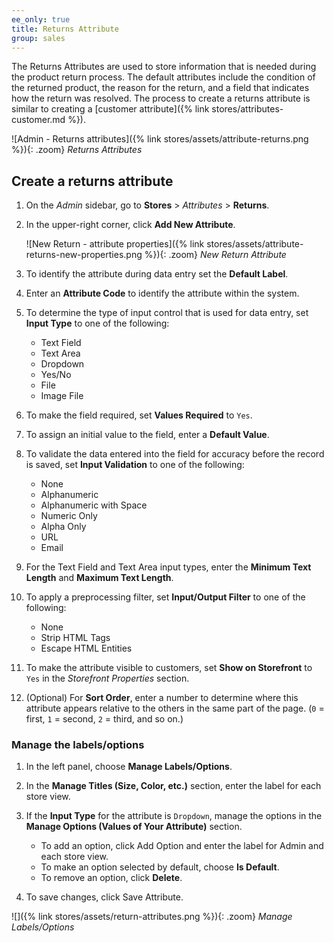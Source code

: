 ```yaml
---
ee_only: true
title: Returns Attribute
group: sales
---
```


The Returns Attributes are used to store information that is needed during the product return process. The default attributes include the condition of the returned product, the reason for the return, and a field that indicates how the return was resolved. The process to create a returns attribute is similar to creating a [customer attribute]({% link stores/attributes-customer.md %}).

![Admin - Returns attributes]({% link stores/assets/attribute-returns.png %}){: .zoom}
_Returns Attributes_

## Create a returns attribute

1. On the _Admin_ sidebar, go to **Stores** > _Attributes_ > **Returns**.

1. In the upper-right corner, click **Add New Attribute**.

   ![New Return - attribute properties]({% link stores/assets/attribute-returns-new-properties.png %}){: .zoom}
   _New Return Attribute_

1. To identify the attribute during data entry set the **Default Label**.

1. Enter an **Attribute Code** to identify the attribute within the system.

1. To determine the type of input control that is used for data entry, set **Input Type** to one of the following:

    - Text Field
    - Text Area
    - Dropdown
    - Yes/No
    - File
    - Image File

1. To make the field required, set **Values Required** to `Yes`.

1. To assign an initial value to the field, enter a **Default Value**.

1. To validate the data entered into the field for accuracy before the record is saved, set **Input Validation** to one of the following:

    - None
    - Alphanumeric
    - Alphanumeric with Space
    - Numeric Only
    - Alpha Only
    - URL
    - Email

1. For the Text Field and Text Area input types, enter the **Minimum Text Length** and **Maximum Text Length**.

1. To apply a preprocessing filter, set **Input/Output Filter** to one of the following:

    - None
    - Strip HTML Tags
    - Escape  HTML Entities

1. To make the attribute visible to customers, set **Show on Storefront** to `Yes` in the _Storefront Properties_ section.

1. (Optional) For **Sort Order**, enter a number to determine where this attribute appears relative to the others in the same part of the page. (`0` = first, `1` = second, `2` = third, and so on.)

### Manage the labels/options

1. In the left panel, choose **Manage Labels/Options**.

1. In the **Manage Titles (Size, Color, etc.)** section, enter the label for each store view.

1. If the **Input Type** for the attribute is `Dropdown`, manage the options in the **Manage Options (Values of Your Attribute)** section.

    - To add an option, click <span class="btn">Add Option</span> and enter the label for Admin and each store view.
    - To make an option selected by default, choose **Is Default**.
    - To remove an option, click **Delete**.

1. To save changes, click <span class="btn">Save Attribute</span>.

![]({% link stores/assets/return-attributes.png %}){: .zoom}
_Manage Labels/Options_